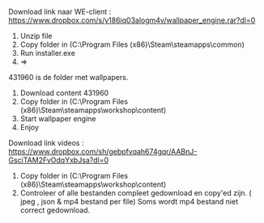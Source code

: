 Download link naar WE-client : https://www.dropbox.com/s/y186iq03alogm4v/wallpaper_engine.rar?dl=0
1. Unzip file
2. Copy folder in (C:\Program Files (x86)\Steam\steamapps\common)
3. Run installer.exe
4. =>


431960 is de folder met wallpapers.
1. Download content 431960
2. Copy folder in (C:\Program Files (x86)\Steam\steamapps\workshop\content)
3. Start wallpaper engine
4. Enjoy


Download link videos : https://www.dropbox.com/sh/gebpfvqah674gqr/AABnJ-GsciTAM2FvOdqYxbJsa?dl=0
1. Copy folder in (C:\Program Files (x86)\Steam\steamapps\workshop\content)
2. Controleer of alle bestanden compleet gedownload en copy'ed zijn. ( jpeg , json & mp4 bestand per file) Soms wordt mp4 bestand niet correct gedownload.
